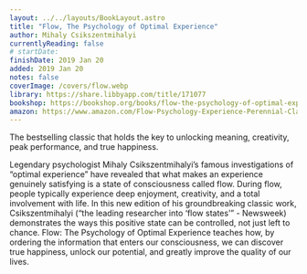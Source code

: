 ```yaml
---
layout: ../../layouts/BookLayout.astro
title: "Flow, The Psychology of Optimal Experience"
author: Mihaly Csikszentmihalyi
currentlyReading: false
# startDate:
finishDate: 2019 Jan 20
added: 2019 Jan 20
notes: false
coverImage: /covers/flow.webp
library: https://share.libbyapp.com/title/171077
bookshop: https://bookshop.org/books/flow-the-psychology-of-optimal-experience/9780061339202
amazon: https://www.amazon.com/Flow-Psychology-Experience-Perennial-Classics/dp/0061339202
---
```


The bestselling classic that holds the key to unlocking meaning, creativity, peak performance, and true happiness.

Legendary psychologist Mihaly Csikszentmihalyi’s famous investigations of “optimal experience” have revealed that what makes an experience genuinely satisfying is a state of consciousness called flow. During flow, people typically experience deep enjoyment, creativity, and a total involvement with life. In this new edition of his groundbreaking classic work, Csikszentmihalyi (“the leading researcher into ‘flow states’” - Newsweek) demonstrates the ways this positive state can be controlled, not just left to chance. Flow: The Psychology of Optimal Experience teaches how, by ordering the information that enters our consciousness, we can discover true happiness, unlock our potential, and greatly improve the quality of our lives.

<!-- ### Notes & Highlights -->
